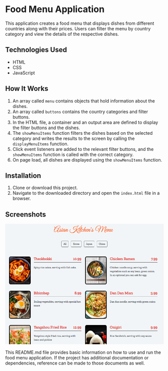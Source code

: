 # Food Menu Application

This application creates a food menu that displays dishes from different countries along with their prices. Users can filter the menu by country category and view the details of the respective dishes.

## Technologies Used

- HTML
- CSS
- JavaScript

## How It Works

1. An array called `menu` contains objects that hold information about the dishes.
2. An array called `buttons` contains the country categories and filter buttons.
3. In the HTML file, a container and an output area are defined to display the filter buttons and the dishes.
4. The `showMenuItems` function filters the dishes based on the selected category and writes the results to the screen by calling the `displayMenuItems` function.
5. Click event listeners are added to the relevant filter buttons, and the `showMenuItems` function is called with the correct category.
6. On page load, all dishes are displayed using the `showMenuItems` function.

## Installation

1. Clone or download this project.
2. Navigate to the downloaded directory and open the `index.html` file in a browser.

## Screenshots

![Food Menu Application](ss.png)

This README.md file provides basic information on how to use and run the food menu application. If the project has additional documentation or dependencies, reference can be made to those documents as well.
